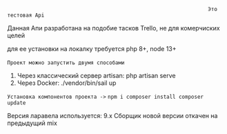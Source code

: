                                                                      Это тестовая Api


Данная Апи разработана на подобие тасков Trello, не для комерчиских целей


для ее установки на локалку требуется php 8+, node 13+ <br><br>
                                                                ``Проект можно запустить двумя способами``
1) Через классический сервер artisan: php artisan serve
2) Через Docker: ./vendor/bin/sail up

```Установка компонентов проекта ->```
``npm i
composer install
composer update
``

Версия ларавела используется: 9.x
Сборщик новой версии откачен на предыдущий mix
